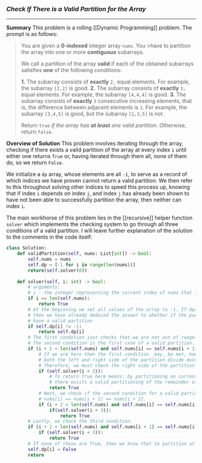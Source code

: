 ### ***Check If There is a Valid Partition for the Array***
___
**Summary**
This problem is a rolling [[Dynamic Programming]] problem. The prompt is as follows:

> You are given a <strong>0-indexed</strong> integer array <code>nums</code>. You >have to partition the array into one or more <strong>contiguous</strong> subarrays.
> 
> We call a partition of the array <strong>valid</strong> if each of the obtained subarrays satisfies <strong>one</strong> of the following conditions:
> 
> **1.** The subarray consists of <strong>exactly</strong> <code>2,</code> equal elements. For example, the subarray <code>[2,2]</code> is good.
> **2.** The subarray consists of <strong>exactly</strong> <code>3,</code> equal elements. For example, the subarray <code>[4,4,4]</code> is good.
> **3.** The subarray consists of <strong>exactly</strong> <code>3</code> consecutive increasing elements, that is, the difference between adjacent elements is <code>1</code>. For example, the subarray <code>[3,4,5]</code> is good, but the subarray <code>[1,3,5]</code> is not.
> 
> Return <code>true</code><em> if the array has <strong>at least</strong> one valid partition</em>. Otherwise, return <code>false</code>.

**Overview of Solution**
This problem involves iterating through the array, checking if there exists a valid partition of the array at every index `i` until either one returns `True` or, having iterated through them all, none of them do, so we return `False`.

We initialize a `dp` array, whose elements are all `-1`, to serve as a record of which indices we have proven cannot return a valid partition. We then refer to this throughout solving other indices to speed this process up, knowing that if index `i` depends on index `j`, and index `j` has already been shown to have not been able to successfully partition the array, then neither can index `i`.

The main workhorse of this problem lies in the [[recursive]] helper function `solver` which implements the checking system to go through all three conditions of a valid partition. I will leave further explanation of the solution to the comments in the code itself:

```python
class Solution:
    def validPartition(self, nums: List[int]) -> bool:
        self.nums = nums
        self.dp = [-1 for i in range(len(nums))]
        return(self.solver(0))
        
    def solver(self, i: int) -> bool:
        # arguments:
        # i - the integer representing the current index of nums that is under investigation.
        if i == len(self.nums):
            return True
        # At the beginning we set all values of the array to -1. If dp[i] does not equal -1, 
        # then we have already deduced the answer to whether if the partition was split here, would we
        # have a valid partition
        if self.dp[i] != -1:
            return self.dp[i]
        # The first condition just checks that we are not out of range.
        # The second condition is the first case of a valid partition.
        if (i + 1 < len(self.nums) and self.nums[i] == self.nums[i + 1]):
            # If we are here then the first condition _may_ be met, however, for this condition to be met
            # both the left and right side of the partition divide must hold. 
            # Therefore, we must check the right side of the partition by calling the dp solver.
            if (self.solver(i + 2)):
                # To return True here means: by partitioning on current index i on the basis that nums[i] == nums[i + 1],
                # there exists a valid partitioning of the remainder of nums.
                return True
            # Next, we check if the second condition for a valid partition can be met.
            # nums[i] == nums[i + 1] == nums[i + 2].
            if (i + 2 < len(self.nums) and self.nums[i] == self.nums[i + 2]):
                if(self.solver(i + 3)):
                    return True
        # Lastly, we check the third condition.
        if (i + 2 < len(self.nums) and self.nums[i + 1] == self.nums[i] + 1 and self.nums[i + 2] == self.nums[i] + 2):
            if (self.solver(i + 3)):
                return True
        # If none of these are True, then we know that to partition at this index i will not work.
        self.dp[i] = False
        return
```